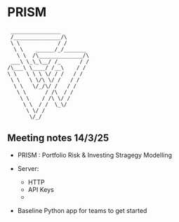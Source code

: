 # PRISM

```
 ________________
 /_______________/\
 \ \            / /
  \ \    ______/_/_______
   \ \  /\______________/\
 ___\ \_\_\__/ /_      / /
/\___\ \____/ /__\    / /
\ \   \ \ \ \/ / /   / /
 \ \   \ \/\ \/ /   / /
  \ \   \/_/\/ /   / /
   \ \      / /\  / /
    \ \    / /\ \/ /
     \ \  / /  \_\/
      \ \/ /
       \/_/
```

## Meeting notes 14/3/25
- PRISM : Portfolio Risk & Investing Stragegy Modelling



- Server:
    - HTTP
    - API Keys
    - 

- Baseline Python app for teams to get started
